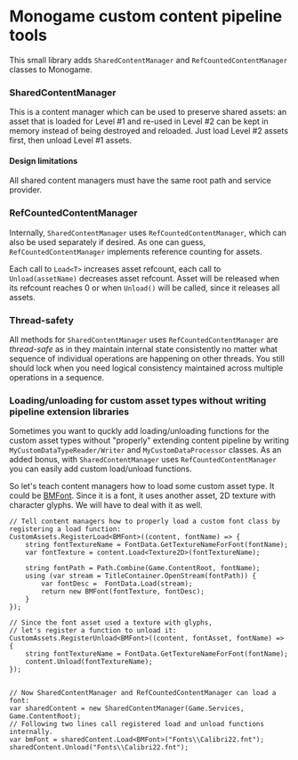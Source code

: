 ﻿# Monogame custom content pipeline tools

This small library adds `SharedContentManager` and `RefCountedContentManager` classes to Monogame. 


### SharedContentManager

This is a content manager which can be used to preserve shared assets: 
an asset that is loaded for Level #1 and re-used in Level #2 can be kept in memory instead of being destroyed and reloaded. 
Just load Level #2 assets first, then unload Level #1 assets.


#### Design limitations

All shared content managers must have the same root path and service provider.


### RefCountedContentManager

Internally, `SharedContentManager` uses `RefCountedContentManager`, which can also be used separately if desired. 
As one can guess, `RefCountedContentManager` implements reference counting for assets. 

Each call to `Load<T>` increases asset refcount, each call to `Unload(assetName)` decreases asset refcount. 
Asset will be released when its refcount reaches 0 or when `Unload()` will be called, since it releases all assets.


### Thread-safety

All methods for `SharedContentManager` uses `RefCountedContentManager` are _thread-safe_ as in they maintain internal state consistently no matter what sequence of individual operations are happening on other threads. 
You still should lock when you need logical consistency maintained across multiple operations in a sequence.


### Loading/unloading for custom asset types without writing pipeline extension libraries

Sometimes you want to quckly add loading/unloading functions for the custom asset types without "properly" extending content pipeline by writing `MyCustomDataTypeReader/Writer` and `MyCustomDataProcessor` classes. 
As an added bonus, with `SharedContentManager` uses `RefCountedContentManager` you can easily add custom load/unload functions.

So let's teach content managers how to load some custom asset type. It could be [BMFont](https://github.com/EnoughTea/MonoBMFont). 
Since it is a font, it uses another asset, 2D texture with character glyphs. We will have to deal with it as well.


    // Tell content managers how to properly load a custom font class by registering a load function:
    CustomAssets.RegisterLoad<BMFont>((content, fontName) => {
        string fontTextureName = FontData.GetTextureNameForFont(fontName);
        var fontTexture = content.Load<Texture2D>(fontTextureName);

        string fontPath = Path.Combine(Game.ContentRoot, fontName);
        using (var stream = TitleContainer.OpenStream(fontPath)) {
            var fontDesc =  FontData.Load(stream);
            return new BMFont(fontTexture, fontDesc);
        }
    });

    // Since the font asset used a texture with glyphs,
    // let's register a function to unload it:
    CustomAssets.RegisterUnload<BMFont>((content, fontAsset, fontName) => {
        string fontTextureName = FontData.GetTextureNameForFont(fontName);
        content.Unload(fontTextureName);
    });


    // Now SharedContentManager and RefCountedContentManager can load a font:
    var sharedContent = new SharedContentManager(Game.Services, Game.ContentRoot);
    // Following two lines call registered load and unload functions internally.
    var bmFont = sharedContent.Load<BMFont>("Fonts\\Calibri22.fnt");
    sharedContent.Unload("Fonts\\Calibri22.fnt");